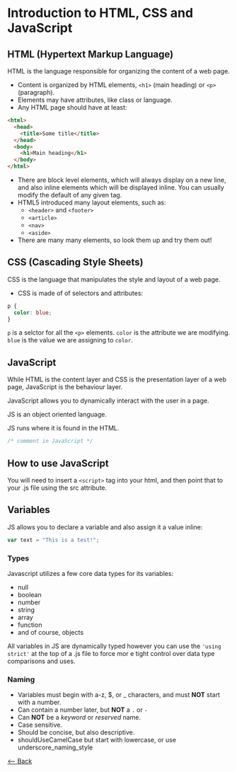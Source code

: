 # Introduction to HTML, CSS and JavaScript

## HTML (Hypertext Markup Language)

HTML is the language responsible for organizing the content of a web page.

- Content is organized by HTML elements, `<h1>` (main heading) or `<p>` (paragraph).
- Elements may have attributes, like class or language.
- Any HTML page should have at least:
```html
<html>
  <head>
    <title>Some title</title>
  </head>
  <body>
    <h1>Main heading</h1>
  </body>
</html>
```
- There are block level elements, which will always display on a new line, and also inline elements which will be displayed inline. You can usually modify the default of any given tag.
- HTML5 introduced many layout elements, such as:
  - `<header>` and `<footer>`
  - `<article>`
  - `<nav>`
  - `<aside>`
- There are many many elements, so look them up and try them out!

## CSS (Cascading Style Sheets)

CSS is the language that manipulates the style and layout of a web page.

- CSS is made of of selectors and attributes:

```css
p {
  color: blue;
}
```

`p` is a selctor for all the `<p>` elements.
`color` is the attribute we are modifying.
`blue` is the value we are assigning to `color`.



## JavaScript

While HTML is the content layer and CSS is the presentation layer of a web page, JavaScript is the behaviour layer.

JavaScript allows you to dynamically interact with the user in a page.

JS is an object oriented language.

JS runs where it is found in the HTML.

```js
/* comment in JavaScript */
```

## How to use JavaScript

You will need to insert a `<script>` tag into your html, and then point that to your .js file using the src attribute.

##  Variables

JS allows you to declare a variable and also assign it a value inline:
```js
var text = "This is a test!";
```
### Types
Javascript utilizes a few core data types for its variables:
- null
- boolean
- number
- string
- array
- function
- and of course, objects

All variables in JS are dynamically typed however you can use the `'using strict'` at the top of a .js file to force mor
e tight control over data type comparisons and uses.

### Naming
* Variables must begin with a-z, $, or _ characters, and must **NOT** start with a number.
* Can contain a number later, but **NOT** a `.` or `-`
* Can **NOT** be a *keyword* or *reserved* name.
* Case sensitive.
* Should be concise, but also descriptive.
* shouldUseCamelCase but start with lowercase, or use underscore_naming_style


[<-- Back](../README.md)